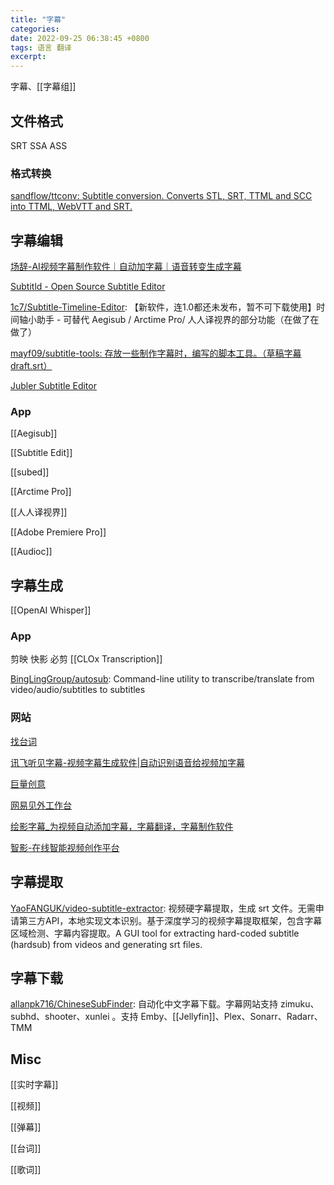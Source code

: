 ```yaml
---
title: "字幕"
categories: 
date: 2022-09-25 06:38:45 +0800
tags: 语言 翻译
excerpt: 
---
```


字幕、[[字幕组]]

## 文件格式

SRT
SSA
ASS
### 格式转换


[sandflow/ttconv: Subtitle conversion. Converts STL, SRT, TTML and SCC into TTML, WebVTT and SRT.](https://github.com/sandflow/ttconv)

## 字幕编辑

[场辞-AI视频字幕制作软件｜自动加字幕｜语音转变生成字幕](https://trans.xinpianchang.com/)

[Subtitld - Open Source Subtitle Editor](https://subtitld.jonata.org/)


[1c7/Subtitle-Timeline-Editor](https://github.com/1c7/Subtitle-Timeline-Editor): 【新软件，连1.0都还未发布，暂不可下载使用】时间轴小助手 - 可替代 Aegisub / Arctime Pro/ 人人译视界的部分功能（在做了在做了）

[mayf09/subtitle-tools: 存放一些制作字幕时，编写的脚本工具。（草稿字幕 draft.srt）](https://github.com/mayf09/subtitle-tools)

[Jubler Subtitle Εditor](https://www.jubler.org/)

### App

[[Aegisub]]

[[Subtitle Edit]]

[[subed]]

[[Arctime Pro]]

[[人人译视界]]

[[Adobe Premiere Pro]]

[[Audioc]]


## 字幕生成

[[OpenAI Whisper]]




### App

剪映
快影
必剪
[[CLOx Transcription]]


[BingLingGroup/autosub](https://github.com/BingLingGroup/autosub): Command-line utility to transcribe/translate from video/audio/subtitles to subtitles

### 网站


[找台词](https://zhaotaici.cn/)

[讯飞听见字幕-视频字幕生成软件|自动识别语音给视频加字幕](https://zimu.iflyrec.com/)

[巨量创意](https://cc.oceanengine.com/creative-factory/video-editor)

[网易见外工作台](https://jianwai.youdao.com/)

[绘影字幕_为视频自动添加字幕，字幕翻译，字幕制作软件](https://huiyingzimu.com/)

[智影-在线智能视频创作平台](https://zenvideo.qq.com/)




## 字幕提取

[YaoFANGUK/video-subtitle-extractor](https://github.com/YaoFANGUK/video-subtitle-extractor): 视频硬字幕提取，生成 srt 文件。无需申请第三方API，本地实现文本识别。基于深度学习的视频字幕提取框架，包含字幕区域检测、字幕内容提取。A GUI tool for extracting hard-coded subtitle (hardsub) from videos and generating srt files.




## 字幕下载

[allanpk716/ChineseSubFinder](https://github.com/allanpk716/ChineseSubFinder): 自动化中文字幕下载。字幕网站支持 zimuku、subhd、shooter、xunlei 。支持 Emby、[[Jellyfin]]、Plex、Sonarr、Radarr、TMM



## Misc

[[实时字幕]]

[[视频]]

[[弹幕]]

[[台词]]

[[歌词]]


